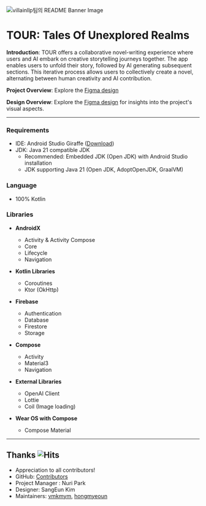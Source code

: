![villainllp팀의 README Banner Image](https://github.com/KDT-villainlp/villainlp/assets/71699054/35c0f73b-2288-4244-a7a4-4e82bc09a23b)

# TOUR: Tales Of Unexplored Realms

**Introduction**:
TOUR offers a collaborative novel-writing experience where users and AI embark on creative storytelling journeys together. The app enables users to unfold their story, followed by AI generating subsequent sections. This iterative process allows users to collectively create a novel, alternating between human creativity and AI contribution.

**Project Overview**:
Explore the [Figma design](https://www.canva.com/design/DAF27hz9WL0/_vFM7Fe1oJhl3RITjSwxpA/edit?utm_content=DAF27hz9WL0&utm_campaign=designshare&utm_medium=link2&utm_source=sharebutton)


**Design Overview**:
Explore the [Figma design](https://www.figma.com/file/yLlkNlmPgHXLpMU3t4GYN1/Villainlp_TeamProject_app_design?type=design&node-id=0%3A1&mode=design&t=PKwEaTSNWfoXALKN-1) for insights into the project's visual aspects.

---

### Requirements

- IDE: Android Studio Giraffe ([Download](https://developer.android.com/studio))
- JDK: Java 21 compatible JDK
  - Recommended: Embedded JDK (Open JDK) with Android Studio installation
  - JDK supporting Java 21 (Open JDK, AdoptOpenJDK, GraalVM)

### Language

- 100% Kotlin

### Libraries

- **AndroidX**
  - Activity & Activity Compose
  - Core
  - Lifecycle
  - Navigation
  
- **Kotlin Libraries**
  - Coroutines
  - Ktor (OkHttp)
  
- **Firebase**
  - Authentication
  - Database
  - Firestore
  - Storage
  
- **Compose**
  - Activity
  - Material3
  - Navigation
  
- **External Libraries**
  - OpenAI Client
  - Lottie
  - Coil (Image loading)
  
- **Wear OS with Compose**
  - Compose Material

---

## Thanks ![Hits](https://hits.seeyoufarm.com/api/count/incr/badge.svg?filename=README.md%2Fhit-counter&url=https%3A%2F%2Fgithub.com%2Fhttps%3A%2F%2Fgithub.com%2FKDT-villainlp%2Fvillainlp%2Fnew%2Fmaster&count_bg=%23F77BB9&title_bg=%232AC0A7&icon=&icon_color=%23E7E7E7&title=Villainlp&edge_flat=false)

- Appreciation to all contributors!
- GitHub: [Contributors](https://github.com/KDT-villainlp/villainlp/graphs/contributors)
- Project Manager : Nuri Park
- Designer: SangEun Kim
- Maintainers: [vmkmym](https://github.com/vmkmym), [hongmyeoun](https://github.com/hongmyeoun)
